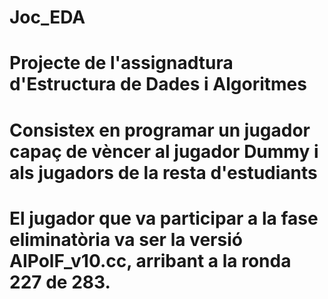 # Joc_EDA

# Projecte de l'assignadtura d'Estructura de Dades i Algoritmes 
# Consistex en programar un jugador capaç de vèncer al jugador Dummy i als jugadors de la resta d'estudiants
# El jugador que va participar a la fase eliminatòria va ser la versió AIPolF_v10.cc, arribant a la ronda 227 de 283.
